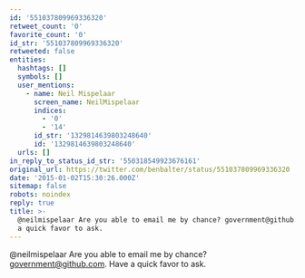 ```yaml
---
id: '551037809969336320'
retweet_count: '0'
favorite_count: '0'
id_str: '551037809969336320'
retweeted: false
entities:
  hashtags: []
  symbols: []
  user_mentions:
    - name: Neil Mispelaar
      screen_name: NeilMispelaar
      indices:
        - '0'
        - '14'
      id_str: '1329814639803248640'
      id: '1329814639803248640'
  urls: []
in_reply_to_status_id_str: '550318549923676161'
original_url: https://twitter.com/benbalter/status/551037809969336320
date: '2015-01-02T15:30:26.000Z'
sitemap: false
robots: noindex
reply: true
title: >-
  @neilmispelaar Are you able to email me by chance? government@github.com. Have
  a quick favor to ask.
---
```


@neilmispelaar Are you able to email me by chance? government@github.com. Have a quick favor to ask.